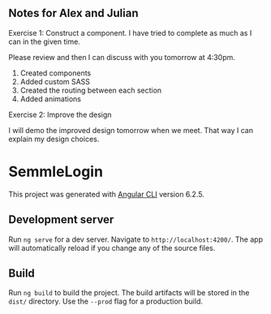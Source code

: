 ## Notes for Alex and Julian 
Exercise 1: Construct a component. I have tried to complete as much as I can in the given time.

Please review and then I can discuss with you tomorrow at 4:30pm. 

1) Created components 
2) Added custom SASS
3) Created the routing between each section 
4) Added animations

Exercise 2: Improve the design

I will demo the improved design tomorrow when we meet. That way I can explain my design choices.

# SemmleLogin

This project was generated with [Angular CLI](https://github.com/angular/angular-cli) version 6.2.5.

## Development server

Run `ng serve` for a dev server. Navigate to `http://localhost:4200/`. The app will automatically reload if you change any of the source files.

## Build

Run `ng build` to build the project. The build artifacts will be stored in the `dist/` directory. Use the `--prod` flag for a production build.



